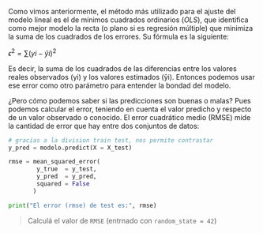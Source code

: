 Como vimos anteriormente, el método más utilizado para el ajuste del modelo lineal es el de mínimos cuadrados ordinarios (_OLS_), que identifica como mejor modelo la recta (o plano si es regresión múltiple) que minimiza la suma de los cuadrados de los errores. Su fórmula es la siguiente: 


$ϵ^2  = ∑ (yi - ŷi)^2$

Es  decir,  la  suma  de  los  cuadrados  de  las  diferencias  entre  los  valores  reales  observados  (yi)  y los valores estimados (ŷi). Entonces podemos usar ese error como otro parámetro para entender la bondad del modelo.


¿Pero cómo podemos saber si las predicciones son buenas o malas? Pues podemos calcular el error, teniendo en cuenta el valor predicho y respecto de un valor observado o conocido. El error cuadrático medio (RMSE) mide la cantidad de error que hay entre dos conjuntos de datos:

```python
# gracias a la division train test, nos permite contrastar 
y_pred = modelo.predict(X = X_test)

rmse = mean_squared_error(
        y_true  = y_test,
        y_pred  = y_pred,
        squared = False
       )

print("El error (rmse) de test es:", rmse)

```

> Calculá el valor de `RMSE` (entrnado con `random_state = 42`)